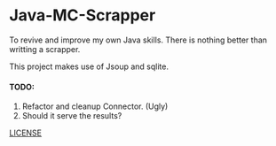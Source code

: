 # Java-MC-Scrapper

To revive and improve my own Java skills. 
There is nothing better than writting a scrapper.

This project makes use of Jsoup and sqlite.

#### TODO:
1. Refactor and cleanup Connector. (Ugly)
2. Should it serve the results?

[LICENSE](LICENSE) 
